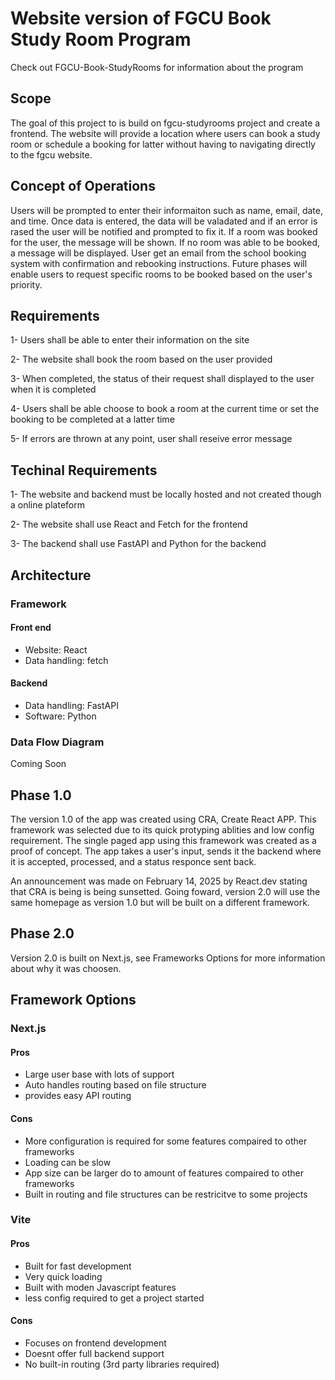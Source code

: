 # Website version of FGCU Book Study Room Program
Check out FGCU-Book-StudyRooms for information about the program

## Scope
The goal of this project to is build on fgcu-studyrooms project and create a frontend. The website will provide a location where users can book a study room or schedule a booking for latter without having to navigating directly to the fgcu website.

## Concept of Operations
Users will be prompted to enter their informaiton such as name, email, date, and time. Once data is entered, the data will be valadated and if an error is rased the user will be notified and prompted to fix it. If a room was booked for the user, the message will be shown. If no room was able to be booked, a message will be displayed. User get an email from the school booking system with confirmation and rebooking instructions.
Future phases will enable users to request specific rooms to be booked based on the user's priority.

## Requirements
1- Users shall be able to enter their information on the site

2- The website shall book the room based on the user provided

3- When completed, the status of their request shall displayed to the user when it is completed

4- Users shall be able choose to book a room at the current time or set the booking to be completed at a latter time

5- If errors are thrown at any point, user shall reseive error message

## Techinal Requirements
1- The website and backend must be locally hosted and not created though a online plateform

2- The website shall use React and Fetch for the frontend

3- The backend shall use FastAPI and Python for the backend




## Architecture
### Framework

#### Front end
- Website: React
- Data handling: fetch

#### Backend
- Data handling: FastAPI
- Software: Python

### Data Flow Diagram
Coming Soon

## Phase 1.0
The version 1.0 of the app was created using CRA, Create React APP. This framework was selected due to its quick protyping ablities and low config requirement. The single paged app using this framework was created as a proof of concept. The app takes a user's input, sends it the backend where it is accepted, processed, and a status responce sent back.

An announcement was made on February 14, 2025 by React.dev stating that CRA is being is being sunsetted. Going foward, version 2.0 will use the same homepage as version 1.0 but will be built on a different framework.

## Phase 2.0
Version 2.0 is built on Next.js, see Frameworks Options for more information about why it was choosen. 

## Framework Options

### Next.js

#### Pros

- Large user base with lots of support
- Auto handles routing based on file structure
- provides easy API routing

#### Cons

- More configuration is required for some features compaired to other frameworks
- Loading can be slow
- App size can be larger do to amount of features compaired to other frameworks
- Built in routing and file structures can be restricitve to some projects

### Vite

#### Pros

- Built for fast development
- Very quick loading
- Built with moden Javascript features
- less config required to get a project started

#### Cons
- Focuses on frontend development
- Doesnt offer full backend support
- No built-in routing (3rd party libraries required)


